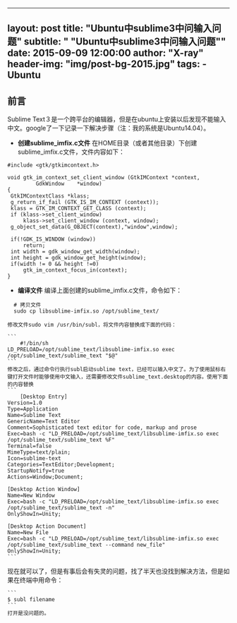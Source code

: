 
---
layout:     post
title:      "Ubuntu中sublime3中问输入问题"
subtitle:   " \"Ubuntu中sublime3中问输入问题\""
date:       2015-09-09 12:00:00
author:     "X-ray"
header-img: "img/post-bg-2015.jpg"
tags:
    - Ubuntu
---

## 前言 ##

Sublime Text３是一个跨平台的编辑器，但是在ubuntu上安装以后发现不能输入中文。google了一下记录一下解决步骤（注：我的系统是Ubuntu14.04）。

 

 - **创建sublime_imfix.c文件**
		 在HOME目录（或者其他目录）下创建sublime_imfix.c文件，文件内容如下：

	

    
```
#include <gtk/gtkimcontext.h>
 
void gtk_im_context_set_client_window (GtkIMContext *context,
         GdkWindow    *window)
{
 GtkIMContextClass *klass;
 g_return_if_fail (GTK_IS_IM_CONTEXT (context));
 klass = GTK_IM_CONTEXT_GET_CLASS (context);
 if (klass->set_client_window)
     klass->set_client_window (context, window);
 g_object_set_data(G_OBJECT(context),"window",window);
 
 if(!GDK_IS_WINDOW (window))
     return;
 int width = gdk_window_get_width(window);
 int height = gdk_window_get_height(window);
 if(width != 0 && height !=0)
     gtk_im_context_focus_in(context);
}
```

 - **编译文件**
	  编译上面创建的sublime_imfix.c文件，命令如下：

	

  ```
    # 拷贝文件
    sudo cp libsublime-imfix.so /opt/sublime_text/
   ```
    修改文件sudo vim /usr/bin/subl，将文件内容替换成下面的代码：

	```
		#!/bin/sh
	LD_PRELOAD=/opt/sublime_text/libsublime-imfix.so exec /opt/sublime_text/sublime_text "$@"
	```
	修改之后，通过命令行执行subl启动sublime text，已经可以输入中文了。为了使用鼠标右键打开文件时能够使用中文输入，还需要修改文件sublime_text.desktop的内容。使用下面的内容替换
	```
		[Desktop Entry]
	Version=1.0
	Type=Application
	Name=Sublime Text
	GenericName=Text Editor
	Comment=Sophisticated text editor for code, markup and prose
	Exec=bash -c "LD_PRELOAD=/opt/sublime_text/libsublime-imfix.so exec /opt/sublime_text/sublime_text %F"
	Terminal=false
	MimeType=text/plain;
	Icon=sublime-text
	Categories=TextEditor;Development;
	StartupNotify=true
	Actions=Window;Document;
	 
	[Desktop Action Window]
	Name=New Window
	Exec=bash -c "LD_PRELOAD=/opt/sublime_text/libsublime-imfix.so exec /opt/sublime_text/sublime_text -n"
	OnlyShowIn=Unity;
	 
	[Desktop Action Document]
	Name=New File
	Exec=bash -c "LD_PRELOAD=/opt/sublime_text/libsublime-imfix.so exec /opt/sublime_text/sublime_text --command new_file"
	OnlyShowIn=Unity;
	```
现在就可以了，但是有事后会有失灵的问题，找了半天也没找到解决方法，但是如果在终端中用命令：

	```
    $ subl filename
    ```
    打开是没问题的。